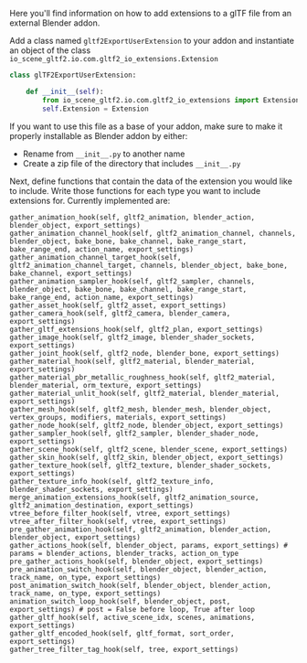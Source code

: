 Here you'll find information on how to add extensions to a glTF file from an external Blender addon.

Add a class named `gltf2ExportUserExtension` to your addon and instantiate an object of the class `io_scene_gltf2.io.com.gltf2_io_extensions.Extension`

```python
class glTF2ExportUserExtension:

    def __init__(self):
        from io_scene_gltf2.io.com.gltf2_io_extensions import Extension
        self.Extension = Extension
```

If you want to use this file as a base of your addon, make sure to make it properly installable as Blender addon by either:

- Rename from `__init__.py` to another name
- Create a zip file of the directory that includes `__init__.py`

Next, define functions that contain the data of the extension you would like to include. Write those functions for each type you want to include extensions for. Currently implemented are:

```
gather_animation_hook(self, gltf2_animation, blender_action, blender_object, export_settings)
gather_animation_channel_hook(self, gltf2_animation_channel, channels, blender_object, bake_bone, bake_channel, bake_range_start, bake_range_end, action_name, export_settings)
gather_animation_channel_target_hook(self, gltf2_animation_channel_target, channels, blender_object, bake_bone, bake_channel, export_settings)
gather_animation_sampler_hook(self, gltf2_sampler, channels, blender_object, bake_bone, bake_channel, bake_range_start, bake_range_end, action_name, export_settings)
gather_asset_hook(self, gltf2_asset, export_settings)
gather_camera_hook(self, gltf2_camera, blender_camera, export_settings)
gather_gltf_extensions_hook(self, gltf2_plan, export_settings)
gather_image_hook(self, gltf2_image, blender_shader_sockets, export_settings)
gather_joint_hook(self, gltf2_node, blender_bone, export_settings)
gather_material_hook(self, gltf2_material, blender_material, export_settings)
gather_material_pbr_metallic_roughness_hook(self, gltf2_material, blender_material, orm_texture, export_settings)
gather_material_unlit_hook(self, gltf2_material, blender_material, export_settings)
gather_mesh_hook(self, gltf2_mesh, blender_mesh, blender_object, vertex_groups, modifiers, materials, export_settings)
gather_node_hook(self, gltf2_node, blender_object, export_settings)
gather_sampler_hook(self, gltf2_sampler, blender_shader_node, export_settings)
gather_scene_hook(self, gltf2_scene, blender_scene, export_settings)
gather_skin_hook(self, gltf2_skin, blender_object, export_settings)
gather_texture_hook(self, gltf2_texture, blender_shader_sockets, export_settings)
gather_texture_info_hook(self, gltf2_texture_info, blender_shader_sockets, export_settings)
merge_animation_extensions_hook(self, gltf2_animation_source, gltf2_animation_destination, export_settings)
vtree_before_filter_hook(self, vtree, export_settings)
vtree_after_filter_hook(self, vtree, export_settings)
pre_gather_animation_hook(self, gltf2_animation, blender_action, blender_object, export_settings)
gather_actions_hook(self, blender_object, params, export_settings) # params = blender_actions, blender_tracks, action_on_type
pre_gather_actions_hook(self, blender_object, export_settings)
pre_animation_switch_hook(self, blender_object, blender_action, track_name, on_type, export_settings)
post_animation_switch_hook(self, blender_object, blender_action, track_name, on_type, export_settings)
animation_switch_loop_hook(self, blender_object, post, export_settings) # post = False before loop, True after loop
gather_gltf_hook(self, active_scene_idx, scenes, animations, export_settings)
gather_gltf_encoded_hook(self, gltf_format, sort_order, export_settings)
gather_tree_filter_tag_hook(self, tree, export_settings)
```
